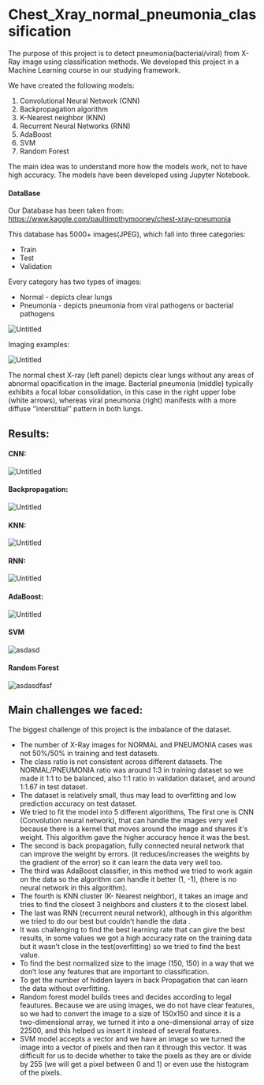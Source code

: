 # Chest_Xray_normal_pneumonia_classification

The purpose of this project is to detect pneumonia(bacterial/viral) from X-Ray image using classification methods. We developed this project in a Machine Learning course in our studying framework.

We have created the following models:
1) Convolutional Neural Network (CNN)
2) Backpropagation algorithm
3) K-Nearest neighbor (KNN)
4) Recurrent Neural Networks (RNN)
5) AdaBoost
6) SVM
7) Random Forest

The main idea was to understand more how the models work, not to have high accuracy. 
The models have been developed using Jupyter Notebook.

#### DataBase
Our Database has been taken from:
https://www.kaggle.com/paultimothymooney/chest-xray-pneumonia

This database has 5000+ images(JPEG), which fall into three categories:
* Train 
* Test
* Validation 

Every category has two types of images:
* Normal - depicts clear lungs
* Pneumonia - depicts pneumonia from viral pathogens or bacterial pathogens

![Untitled](https://user-images.githubusercontent.com/44744877/182027394-79c15b11-736d-41dd-a6bf-60b5e52ed5c0.png)



Imaging examples:

![Untitled](https://user-images.githubusercontent.com/44744877/182027087-a3c5c618-7bfa-4d6d-9368-5419afe34699.png)


The normal chest X-ray (left panel) depicts clear lungs without any areas of abnormal opacification in the image. Bacterial pneumonia (middle) typically exhibits a focal lobar consolidation, in this case in the right upper lobe (white arrows), whereas viral pneumonia (right) manifests with a more diffuse ‘‘interstitial’’ pattern in both lungs.



## Results:

#### CNN:
![Untitled](https://user-images.githubusercontent.com/44744877/182027124-0a3f0e9a-4d31-49d9-b005-c0c140426353.png)


#### Backpropagation:
![Untitled](https://user-images.githubusercontent.com/44744877/182027162-675c15f4-fc90-4538-bb37-301f827b3911.png)


#### KNN:
![Untitled](https://user-images.githubusercontent.com/44744877/182027128-a4073eb0-5417-41c4-88e8-7354adfab28c.png)


#### RNN:
![Untitled](https://user-images.githubusercontent.com/44744877/182027146-459ca54b-814f-41da-ae4c-dad571e00b9b.png)


#### AdaBoost:
![Untitled](https://user-images.githubusercontent.com/44744877/182027139-095aae54-a357-4ae3-b060-a429325eeee0.png)


#### SVM
![asdasd](https://user-images.githubusercontent.com/44744877/185441082-39b9aa1c-5184-471f-a103-d0eb0f08c350.png)


#### Random Forest
![asdasdfasf](https://user-images.githubusercontent.com/44744877/185441076-28daddd6-69cb-449c-989f-8087319a3f8b.png)







## Main challenges we faced:
The biggest challenge of this project is the imbalance of the dataset.
* The number of X-Ray images for NORMAL and PNEUMONIA cases was not 50%/50% in training and test datasets.
* The class ratio is not consistent across different datasets. The NORMAL/PNEUMONIA ratio was around 1:3 in training dataset so we made it 1:1 to be balanced, also 1:1 ratio in validation dataset, and around 1:1.67 in test dataset.
* The dataset is relatively small, thus may lead to overfitting and low prediction accuracy on test dataset.
* We tried to fit the model into 5 different algorithms, The first one is CNN (Convolution neural network), that can handle the images very well because there is a kernel that moves around the image and shares it's weight. This algorithm gave the higher accuracy hence it was the best.
* The second is back propagation, fully connected neural network that can improve the weight by errors. (it reduces/increases the weights by the gradient of the error) so it can learn the data very well too. 
* The third was AdaBoost classifier, in this method we tried to work again on the data so the algorithm can handle it better (1, -1), (there is no neural network in this algorithm).
* The fourth is KNN cluster (K- Nearest neighbor), it takes an image and tries to find the closest 3 neighbors and clusters it to the closest label. 
* The last was RNN (recurrent neural network), although in this algorithm we tried to do our best but couldn’t handle the data .
* It was challenging to find the best learning rate that can give the best results, in some values we got a high accuracy rate on the training data but it wasn’t close in the test(overfitting) so we tried to find the best value.
* To find the best normalized size to the image (150, 150) in a way that we don’t lose any features that are important to classification.
* To get the number of hidden layers in back Propagation that can learn the data without overfitting.
* Random forest model builds trees and decides according to legal feautures. Because we are using images, we do not have clear features, so we had to convert the image to a size of 150x150 and since it is a two-dimensional array, we turned it into a one-dimensional array of size 22500, and this helped us insert it instead of several features.
* SVM model accepts a vector and we have an image so we turned the image into a vector of pixels and then ran it through this vector. It was difficult for us to decide whether to take the pixels as they are or divide by 255 (we will get a pixel between 0 and 1) or even use the histogram of the pixels.
  


